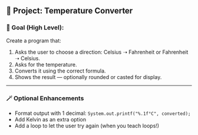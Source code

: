 ## 🧠 **Project: Temperature Converter**

### 🎯 Goal (High Level):
Create a program that:
1. Asks the user to choose a direction: Celsius ➝ Fahrenheit or Fahrenheit ➝ Celsius.
2. Asks for the temperature.
3. Converts it using the correct formula.
4. Shows the result — optionally rounded or casted for display.

---

### 🪄 Optional Enhancements
- Format output with 1 decimal: `System.out.printf("%.1f°C", converted);`
- Add Kelvin as an extra option
- Add a loop to let the user try again (when you teach loops!)

